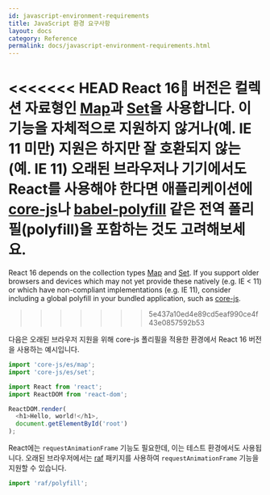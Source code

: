 ```yaml
---
id: javascript-environment-requirements
title: JavaScript 환경 요구사항
layout: docs
category: Reference
permalink: docs/javascript-environment-requirements.html
---
```


<<<<<<< HEAD
React 16 버전은 컬렉션 자료형인 [Map](https://developer.mozilla.org/en-US/docs/Web/JavaScript/Reference/Global_Objects/Map)과 [Set](https://developer.mozilla.org/en-US/docs/Web/JavaScript/Reference/Global_Objects/Set)을 사용합니다. 이 기능을 자체적으로 지원하지 않거나(예. IE 11 미만) 지원은 하지만 잘 호환되지 않는(예. IE 11) 오래된 브라우저나 기기에서도 React를 사용해야 한다면 애플리케이션에 [core-js](https://github.com/zloirock/core-js)나 [babel-polyfill](https://babeljs.io/docs/usage/polyfill/) 같은 전역 폴리필(polyfill)을 포함하는 것도 고려해보세요.
=======
React 16 depends on the collection types [Map](https://developer.mozilla.org/en-US/docs/Web/JavaScript/Reference/Global_Objects/Map) and [Set](https://developer.mozilla.org/en-US/docs/Web/JavaScript/Reference/Global_Objects/Set). If you support older browsers and devices which may not yet provide these natively (e.g. IE < 11) or which have non-compliant implementations (e.g. IE 11), consider including a global polyfill in your bundled application, such as [core-js](https://github.com/zloirock/core-js).
>>>>>>> 5e437a10ed4e89cd5eaf990ce4f43e0857592b53

다음은 오래된 브라우저 지원을 위해 core-js 폴리필을 적용한 환경에서 React 16 버전을 사용하는 예시입니다.

```js
import 'core-js/es/map';
import 'core-js/es/set';

import React from 'react';
import ReactDOM from 'react-dom';

ReactDOM.render(
  <h1>Hello, world!</h1>,
  document.getElementById('root')
);
```

React에는 `requestAnimationFrame` 기능도 필요한데, 이는 테스트 환경에서도 사용됩니다.
오래된 브라우저에서는 [raf](https://www.npmjs.com/package/raf) 패키지를 사용하여 `requestAnimationFrame` 기능을 지원할 수 있습니다.

```js
import 'raf/polyfill';
```
